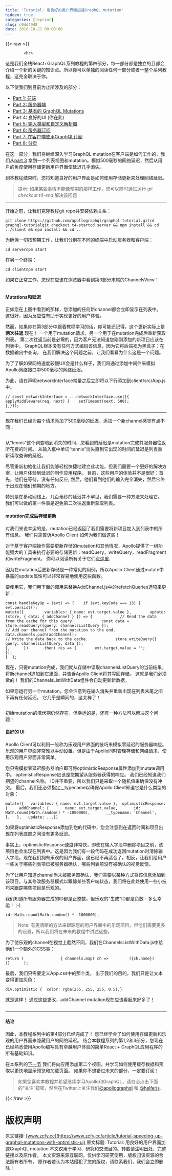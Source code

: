 ```yaml
---
title: 'Tutorial: 用良好的用户界面加速GraphQL mutation'
hidden: true
categories: [reprint]
slug: c0dd4948
date: 2018-10-21 00:00:00
---
```


{{< raw >}}

            <hr>
<p>这是我们全栈React+GraphQL系列教程的第四部分，每一部分都是独立的且都会介绍一个新的关键的知识点。所以你可以单独的阅读任何一部分或者一整个系列教程，这完全取决于你。</p>
<p>以下使我们到目前为止所涉及的部分：</p>
<ul>
<li><a href="https://dev-blog.apollodata.com/full-stack-react-graphql-tutorial-582ac8d24e3b">Part 1: 前端</a></li>
<li><a href="https://dev-blog.apollodata.com/react-graphql-tutorial-part-2-server-99d0528c7928">Part 2: 服务器端</a></li>
<li><a href="https://dev-blog.apollodata.com/react-graphql-tutorial-mutations-764d7ec23c15">Part 3: 基本的 GraphQL Mutations</a></li>
<li>Part 4: 良好的UI (你在此)</li>
<li><a href="https://medium.com/p/tutorial-graphql-input-types-and-client-caching-f11fa0421cfd">Part 5: 输入类型和自定义解析器</a></li>
<li><a href="https://dev-blog.apollodata.com/tutorial-graphql-subscriptions-server-side-e51c32dc2951">Part 6: 服务器订阅</a></li>
<li><a href="https://dev-blog.apollodata.com/tutorial-graphql-subscriptions-client-side-40e185e4be76">Part 7: 在客户端使用GraphQL订阅</a></li>
<li><a href="https://dev-blog.apollodata.com/tutorial-pagination-d1c3b3ee2823">Part 8: 分页</a></li>
</ul>
<p>在这一部分，我们将继续深入学习GraphQL mutation在客户端是如何工作的，我们从<a href="https://dev-blog.apollodata.com/react-graphql-tutorial-mutations-764d7ec23c15">part 3</a> 拿到一个列表视图和mutation。模拟500毫秒的网络延迟，然后从用户的角度使用存储更新用户界面使延迟几乎消失。</p>
<p>到本教程结束时，您将知道良好的用户界面是如何使用存储更新来处理网络延迟。</p>
<blockquote>
<p>提示: 如果某些事情不能像预期的那样工作，您可以随时通过运行 <em>git checkout t4-end</em> 解决该问题</p>
</blockquote>
<hr>
<p>开始之前，让我们克隆教程git repo并安装依赖关系：</p>
<pre><code class="hljs jboss-cli">git clone https:<span class="hljs-string">//github.com/apollographql/graphql-tutorial.gitcd</span> graphql-tutorialgit checkout t4-startcd server &amp;&amp; npm install &amp;&amp; <span class="hljs-keyword">cd</span> <span class="hljs-string">../client</span> &amp;&amp; npm install &amp;&amp; <span class="hljs-keyword">cd</span> <span class="hljs-string">..</span>
</code></pre><p>为确保一切按预期工作，让我们分别在不同的终端中启动服务器和客户端：</p>
<pre><code class="hljs dos"><span class="hljs-built_in">cd</span> servernpm <span class="hljs-built_in">start</span>
</code></pre><p>在另一个终端：</p>
<pre><code class="hljs dos"><span class="hljs-built_in">cd</span> clientnpm <span class="hljs-built_in">start</span>
</code></pre><p>如果它正常工作，您现在应该在浏览器中看到第3部分末尾的ChannelsView：</p>
<p><img src="https://p0.ssl.qhimg.com/t01134f4c61f4ef1016.gif" alt=""></p>
<h4>Mutations和延迟</h4>
<p>正如您在上图中看到的那样，您添加的任何新channel都会立即显示在列表中。 这很好，因为反应性有助于实现更好的用户体验。</p>
<p>然而，如果你在第3部分中跟着教程学习的话，你可能还记得，这个更新实际上是<strong>两次往返</strong> 现在！ 一个用于mutation请求，另一个用于在mutation完成后重新获取列表。 第二次往返当前是必需的，因为客户无法知道您刚刚添加的新项目应该在列表中。 GraphQL根本没有任何方式编码该信息，因为它将后端视为黑盒子：在数据输出中查询。 在我们解决这个问题之前，让我们看看为什么这是一个问题。</p>
<p>为了了解如果网络速度较慢UX会是什么样子，我们将通过添加中间件来模拟Apollo网络接口中500毫秒的网络延迟。</p>
<p>为此，请在声明networkInterface常量之后立即将以下行添加到client/src/App.js中。</p>
<pre><code class="hljs autoit">// <span class="hljs-keyword">const</span> networkInterface = ...networkInterface.use([{  applyMiddleware(req, <span class="hljs-keyword">next</span>) {    setTimeout(<span class="hljs-keyword">next</span>, <span class="hljs-number">500</span>)<span class="hljs-comment">;</span>
},}])<span class="hljs-comment">;</span>
</code></pre><hr>
<p>现在我们已经为每个请求添加了500毫秒的延迟，添加一个新channel感觉有点不同：</p>
<p><img src="https://p0.ssl.qhimg.com/t012fc7466e2c3a53fa.gif" alt=""></p>
<p>从“tennis”这个词变暗到消失的时间，您看到的延迟是mutation完成其服务器往返所花费的时间。 从输入框中单词“tennis”消失直到它出现的时间的延迟是列表重新读取查询的延迟。</p>
<p>尽管重新初始化让我们能够轻松快捷地建立此功能，但我们需要一个更好的解决方案，让用户体验到延迟的制作应用程序。 目前，这些用户的体验并不是很好：首先，他们在等待，没有任何反应; 然后，他们看到他们的输入完全消失，然后它终于出现在他们预期的地方。 </p>
<p>特别是在移动网络上，几百毫秒的延迟并不罕见，我们需要一种方法来处理它。 我们可以做的第一件事是避免第二次往返重新获取列表。</p>
<h4>mutation完成后存储更新</h4>
<p>对我们来说幸运的是，mutation已经返回了我们需要将新项目加入到列表中的所有信息。 我们只需告诉Apollo Client 如何为我们做这些！ </p>
<p>对于基于客户端操作需要更新存储的mutation和其他情况，Apollo提供了一组功能强大的工具来执行必要的存储更新：readQuery，writeQuery，readFragment和writeFragment。 你可以阅读所有关于它们<a href="http://dev.apollodata.com/core/read-and-write.html">点这里</a>.</p>
<p>因为在mutation后更新存储是一种常见的用例，所以Apollo Client通过mutate中暴露的update属性可以非常容易地使用这些函数。 </p>
<p>要使用它，我们用下面的调用来替换AddChannel.js中的refetchQueries选项来更新：</p>
<pre><code class="hljs javascript"><span class="hljs-keyword">const</span> handleKeyUp = <span class="hljs-function">(<span class="hljs-params">evt</span>) =&gt;</span> {    <span class="hljs-keyword">if</span> (evt.keyCode === <span class="hljs-number">13</span>) {      evt.persist();
mutate({         <span class="hljs-attr">variables</span>: { <span class="hljs-attr">name</span>: evt.target.value },        <span class="hljs-attr">update</span>: <span class="hljs-function">(<span class="hljs-params">store, { data: { addChannel } }</span>) =&gt;</span> {            <span class="hljs-comment">// Read the data from the cache for this query.            const data = store.readQuery({query: channelsListQuery });</span>
<span class="hljs-comment">// Add our channel from the mutation to the end.            data.channels.push(addChannel);</span>
<span class="hljs-comment">// Write the data back to the cache.            store.writeQuery({ query: channelsListQuery, data });</span>
},      })      .then( <span class="hljs-function"><span class="hljs-params">res</span> =&gt;</span> {        evt.target.value = <span class="hljs-string">''</span>;
});
}  };
</code></pre><p>现在，只要mutation完成，我们就从存储中读取channelsListQuery的当前结果，将新channel追加到它里面，并告诉Apollo Client将其写回存储。 这就是我们必须做的！ 我们的ChannelsListWithData组件会自动更新新数据。</p>
<p>如果您运行另一个mutation，您会注意到在输入消失并重新出现在列表末尾之间不再有任何延迟。 它几乎是瞬间的，这太棒了！</p>
<p><img src="https://p0.ssl.qhimg.com/t015df62ef46b8ed7d3.gif" alt=""></p>
<p>初始mutation的潜伏期仍然存在，但幸运的是，还有一种方法可以解决这个问题！</p>
<h4>良好的 UI</h4>
<p>Apollo Client可以利用一般称为乐观用户界面的技巧来模拟零延迟的服务器响应。 乐观的用户界面非常难以手动设置，但是由于Apollo同时管理存储和网络请求，使用乐观用户界面非常简单。</p>
<p>您只需模拟零延迟服务器响应即可将optimisticResponse属性添加到mutate调用中。 optimisticResponse应该是您期望从服务器获得的响应。 我们已经知道我们期望的channel名称。 ID并不重要，所以我们只是采取一个随机值来确保没有冲突。 最后，我们还必须指定__typename以确保Apollo Client知道它是什么类型的对象：</p>
<pre><code class="hljs css"><span class="hljs-selector-tag">mutate</span>({   <span class="hljs-attribute">variables</span>: { name: evt.target.value },  <span class="hljs-selector-tag">optimisticResponse</span>: {     <span class="hljs-attribute">addChannel</span>: {       name: evt.target.value,       id: Math.<span class="hljs-built_in">round</span>(Math.random() * -<span class="hljs-number">1000000</span>),       __typename: <span class="hljs-string">'Channel'</span>,     },   },   <span class="hljs-selector-tag">update</span>: ...})
</code></pre><p>如果将optimisticResponse添加到您的代码中，您会注意到在返回时间和项目出现在列表底部之间没有更多延迟。</p>
<p>事实上，optimisticResponse速度非常快，即使在输入字段中删除项目之前，该项目也会出现在列表中。这是因为我们有一段代码在成功返回mutation时清除输入字段。现在我们拥有乐观的用户界面，这已经不再适合了。相反，让我们给用户一些关于哪些列表项已被服务器确认，哪些列表项没有被确认的视觉反馈。</p>
<p>为了让用户知道channel尚未被服务器确认，我们需要以某种方式将该信息添加到该项目。与其修改服务器模式以跟踪某些客户端状态，我们将在此处使用一些小技巧来跟踪哪些项目是乐观的。</p>
<p>我们知道所有服务器生成的ID都是正整数，但乐观的“生成”ID都是负数 - 多么幸运！ ;-)</p>
<pre><code class="hljs qml"><span class="hljs-attribute">id:</span><span class="hljs-string"> Math.round</span>(<span class="hljs-built_in">Math</span>.random() * <span class="hljs-number">-1000000</span>),
</code></pre><blockquote>
<p>Note: 有更清晰的方法来跟踪您的用户界面中的乐观项目，但他们需要更多的设置，所以我们将在未来的教程中讲述这些。</p>
</blockquote>
<p>为了使乐观的channel在视觉上截然不同，我们在ChannelsListWithData.js中给他们一个额外的CSS类：</p>
<pre><code class="hljs lisp">return (                { channels.map( <span class="hljs-name">ch</span> =&gt;         ({ch.name})      )}      )<span class="hljs-comment">;</span>
</code></pre><p>最后，我们只需要定义App.css中的那个类。 出于我们的目的，我们只是让文本变得更加灰色：</p>
<pre><code class="hljs css"><span class="hljs-selector-tag">div</span><span class="hljs-selector-class">.optimistic</span> {  <span class="hljs-attribute">color</span>: <span class="hljs-built_in">rgba</span>(255, 255, 255, 0.5);}
</code></pre><p>就是这样！ 通过这些更改，addChannel mutation现在应该看起来好多了！</p>
<p><img src="https://p0.ssl.qhimg.com/t01b62dab10c3e19d94.gif" alt=""></p>
<hr>
<h4>结论</h4>
<p>因此，本教程系列中的第4部分已经完成了！ 您已经学会了如何使用存储更新和乐观的用户界面来隐藏用户的网络延迟。 结合本教程系列的第1,2和3部分，您现在已经熟悉使用Apollo编写具有卓越用户体验的简单React + GraphQL应用程序的所有基础知识。</p>
<p>在本系列的<a href="https://medium.com/p/tutorial-graphql-input-types-and-client-caching-f11fa0421cfd">下一节</a> 我们将向应用添加第二个视图，并学习如何使用缓存数据和预取以更快地显示预览和加载页面。 如果你不想错过未来的部分，一定要订阅！</p>
<blockquote>
<p>如果您喜欢本教程并希望继续学习Apollo和GraphQL，请务必点击下面的“关注”按钮，然后在Twitter上关注我们<a href="https://twitter.com/apollographql">@apollographql</a> 和 <a href="https://twitter.com/helferjs">@helferjs</a>.</p>
</blockquote>

          
{{< /raw >}}

# 版权声明
原文链接: [www.zcfy.cc](https://www.zcfy.cc/article/tutorial-speeding-up-graphql-mutations-with-optimistic-ui)
原文标题: Tutorial: 用良好的用户界面加速GraphQL mutation
本文仅用于学习、研究和交流目的。转载请注明出处、完整链接以及原作者。
本文资源来源互联网，仅供学习研究使用，版权归该资源的合法拥有者所有，
原作者若认为本站侵犯了您的版权，请联系我们，我们会立即删除！
